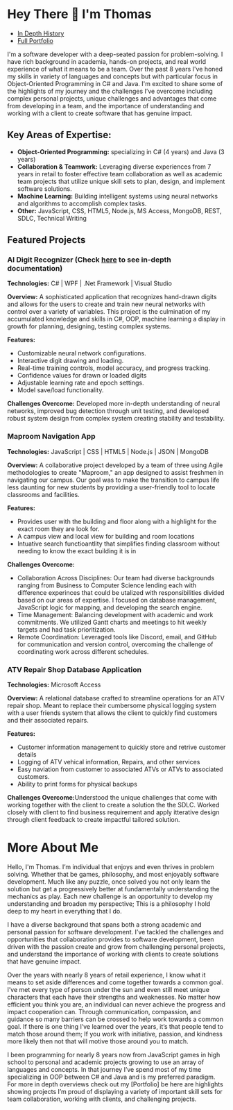 # Hey There 👋 I'm Thomas
- [In Depth History](#more_about_me)
- [Full Portfolio](https://github.com/MyutVoilim/Projects-Portfolio.git)

I'm a software developer with a deep-seated passion for problem-solving. I have rich background in academia, hands-on projects, and real world experience of what it means to be a team. Over the past 8 years I've honed my skills in variety of languages and concepts but with particular focus in Object-Oriented Programming in C# and Java. I'm excited to share some of the highlights of my journey and the challenges I’ve overcome including complex personal projects, unique challenges and advantages that come from developing in a team, and the importance of understanding and working with a client to create software that has genuine impact.

## Key Areas of Expertise:
- <b>Object-Oriented Programming:</b> specializing in C# (4 years) and Java (3 years)
- <b>Collaboration & Teamwork:</b> Leveraging diverse experiences from 7 years in retail to foster effective team collaboration as well as academic team projects that utilize unique skill sets to plan, design, and implement software solutions.
- <b>Machine Learning:</b> Building intelligent systems using neural networks and algorithms to accomplish complex tasks.
- <b>Other:</b> JavaScript, CSS, HTML5, Node.js, MS Access, MongoDB, REST, SDLC, Technical Writing
  
## Featured Projects
### AI Digit Recognizer (Check [here](https://github.com/MyutVoilim/AI-Digit-Recognition.git) to see in-depth documentation)
<b>Technologies:</b> C# | WPF | .Net Framework | Visual Studio

<b>Overview:</b> A sophisticated application that recognizes hand-drawn digits and allows for the users to create and train new neural networks with control over a variety of variables. This project is the culmination of my accumulated knowledge and skills in C#, OOP, machine learning a display in growth for planning, designing, testing complex systems.
  
<b>Features:</b>
- Customizable neural network configurations.
- Interactive digit drawing and loading.
- Real-time training controls, model accuracy, and progress tracking.
- Confidence values for drawn or loaded digits
- Adjustable learning rate and epoch settings.
- Model save/load functionality.
  
<b>Challenges Overcome:</b> Developed more in-depth understanding of neural networks, improved bug detection through unit testing, and developed robust system design from complex system creating  stability and testability.

### Maproom Navigation App
<b>Technologies:</b> JavaScript | CSS | HTML5 | Node.js | JSON | MongoDB

<b>Overview:</b> A collaborative project developed by a team of three using Agile methodologies to create "Maproom," an app designed to assist freshmen in navigating our campus. Our goal was to make the transition to campus life less daunting for new students by providing a user-friendly tool to locate classrooms and facilities.

<b>Features:</b>
- Provides user with the building and floor along with a highlight for the exact room they are look for.
- A campus view and local view for building and room locations
- Intuative search functioantlity that simplifies finding classroom without needing to know the exact building it is in

<b>Challenges Overcome:</b>
- Collaboration Across Disciplines: Our team had diverse backgrounds ranging from Business to Computer Science lending each with difference experinces that could be utalized with responsibilities divided based on our areas of expertise. I focused on database management, JavaScript logic for mapping, and developing the search engine.
- Time Management: Balancing development with academic and work commitments. We utilized Gantt charts and meetings to hit weekly targets and had task prioritization.
- Remote Coordination: Leveraged tools like Discord, email, and GitHub for communication and version control, overcoming the challenge of coordinating work across different schedules.

### ATV Repair Shop Database Application
<b>Technologies:</b> Microsoft Access

<b>Overview:</b> A relational database crafted to streamline operations for an ATV repair shop. Meant to replace their cumbersome physical logging system with a user friends system that allows the client to quickly find customers and their associated repairs.

<b>Features:</b>
- Customer information management to quickly store and retrive customer details 
- Logging of ATV vehical information, Repairs, and other services
- Easy naviation from customer to associated ATVs or ATVs to associated customers.
- Ability to print forms for physical backups

<b>Challenges Overcome:</b>Understood the unique challenges that come with working together with the client to create a solution the the SDLC. Worked closely with client to find business requirement and apply itterative design through client feedback to create impactful tailored solution.

# More About Me

Hello, I'm Thomas. I’m individual that enjoys and even thrives in problem solving. Whether that be games, philosophy, and most enjoyably software development. Much like any puzzle, once solved you not only learn the solution but get a progressively better at fundamentally understanding the mechanics as play. Each new challenge is an opportunity to develop my understanding and broaden my perspective; This is a philosophy I hold deep to my heart in everything that I do. 

I have a diverse background that spans both a strong academic and personal passion for software development. I’ve tackled the challenges and opportunities that collaboration provides to software development, been driven with the passion create and grow from challenging personal projects, and understand the importance of working with clients to create solutions that have genuine impact.

Over the years with nearly 8 years of retail experience, I know what it means to set aside differences and come together towards a common goal. I’ve met every type of person under the sun and even still meet unique characters that each have their strengths and weaknesses. No matter how efficient you think you are, an individual can never achieve the progress and impact cooperation can. Through communication, compassion, and guidance so many barriers can be crossed to help work towards a common goal. If there is one thing I’ve learned over the years, it’s that people tend to match those around them; If you work with initiative, passion, and kindness more likely then not that will motive those around you to match.

I been programming for nearly 8 years now from JavaScript games in high school to personal and academic projects growing to use an array of languages and concepts. In that journey I’ve spend most of my time specializing in OOP between C# and Java and is my preferred paradigm. For more in depth overviews check out my [Portfolio] be here are highlights showing projects I’m proud of displaying a variety of important skill sets for team collaboration, working with clients, and challenging projects.
